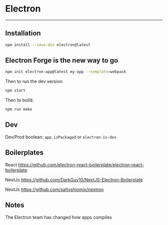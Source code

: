 # Electron

---


## Installation

```bash
npm install --save-dev electron@latest
```


## Electron Forge is the new way to go

```bash
npm init electron-app@latest my-app --template=webpack
```

Then to run the dev version:

```bash
npm start
```

Then to build:

```bash
npm run make
```

## Dev

Dev/Prod boolean: ```app.isPackaged``` or ```electron-is-dev```


## Boilerplates

React https://github.com/electron-react-boilerplate/electron-react-boilerplate

NextJs https://github.com/DarkGuy10/NextJS-Electron-Boilerplate

NextJs https://github.com/saltyshiomix/nextron


## Notes

The Electron team has changed how apps compiles
